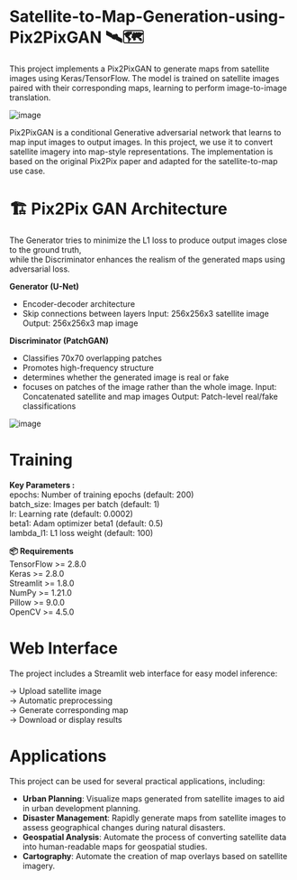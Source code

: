 # Satellite-to-Map-Generation-using-Pix2PixGAN 🛰️🗺️
This project implements a Pix2PixGAN to generate maps from satellite images using Keras/TensorFlow. The model is trained on satellite images paired with their corresponding maps, learning to perform image-to-image translation.

![image](https://github.com/user-attachments/assets/bd3026d5-59ca-4752-8fcb-ecfd7eab47e3)


Pix2PixGAN is a conditional Generative adversarial network that learns to map input images to output images. In this project, we use it to convert satellite imagery into map-style representations. The implementation is based on the original Pix2Pix paper and adapted for the satellite-to-map use case.

# 🏗️ Pix2Pix GAN Architecture
The Generator tries to minimize the L1 loss to produce output images close to the ground truth,  
while the Discriminator enhances the realism of the generated maps using adversarial loss.   

**Generator (U-Net)**
- Encoder-decoder architecture
- Skip connections between layers
Input: 256x256x3 satellite image
Output: 256x256x3 map image

**Discriminator (PatchGAN)**
- Classifies 70x70 overlapping patches
- Promotes high-frequency structure
- determines whether the generated image is real or fake
-  focuses on patches of the image rather than the whole image.
Input: Concatenated satellite and map images
Output: Patch-level real/fake classifications

![image](https://github.com/user-attachments/assets/12c7c327-92e2-49ae-9c99-ee5c2cfeefab)



# Training 

**Key Parameters :**  
epochs: Number of training epochs (default: 200)  
batch_size: Images per batch (default: 1)  
lr: Learning rate (default: 0.0002)  
beta1: Adam optimizer beta1 (default: 0.5)  
lambda_l1: L1 loss weight (default: 100)  


**📦 Requirements**  
TensorFlow >= 2.8.0  
Keras >= 2.8.0  
Streamlit >= 1.8.0  
NumPy >= 1.21.0  
Pillow >= 9.0.0  
OpenCV >= 4.5.0  


# Web Interface
The project includes a Streamlit web interface for easy model inference:

-> Upload satellite image  
-> Automatic preprocessing   
-> Generate corresponding map   
-> Download or display results  

# Applications
This project can be used for several practical applications, including:  

- **Urban Planning**: Visualize maps generated from satellite images to aid in urban development planning.  
- **Disaster Management**: Rapidly generate maps from satellite images to assess geographical changes during natural disasters.  
- **Geospatial Analysis**: Automate the process of converting satellite data into human-readable maps for geospatial studies.  
- **Cartography**: Automate the creation of map overlays based on satellite imagery.
